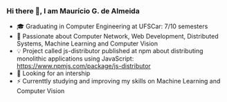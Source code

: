### Hi there 👋, I am Maurício G. de Almeida

- 🎓 Graduating in Computer Engineering at UFSCar: 7/10 semesters
- 🤩 Passionate about Computer Network, Web Development, Distributed Systems, Machine Learning and Computer Vision
- 💡 Project called js-distributor published at npm about distributing monolithic applications using JavaScript: https://www.npmjs.com/package/js-distributor
- 👀 Looking for an intership
- ⚡ Currenttly studying and improving my skills on Machine Learning and Computer Vision

